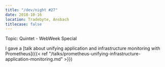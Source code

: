 ```yaml
---
title: "/dev/night #27"
date: 2018-10-16
location: Tradebyte, Ansbach
titlecase: false
---
```


Topic: Quintet - WebWeek Special

I gave a [talk about unifying application and infrastructure monitoring with Prometheus]({{< ref "/talks/prometheus-unifying-infrastructure-application-monitoring.md" >}})
